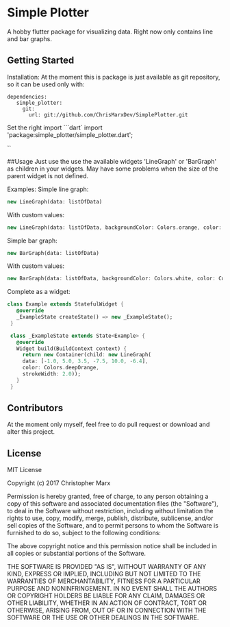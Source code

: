 # Simple Plotter

A hobby flutter package for visualizing data. Right now only contains line and bar graphs.

## Getting Started

Installation:
At the moment this is package is just available as git repository, so it can be used only with:
```
dependencies:
   simple_plotter:
     git:
       url: git://github.com/ChrisMarxDev/SimplePlotter.git
```

Set the right import
```dart`
import 'package:simple_plotter/simple_plotter.dart';

``

##Usage
Just use the use the available widgets 'LineGraph' or 'BarGraph' as children in your widgets.
May have some problems when the size of the parent widget is not defined.

Examples:
Simple line graph:
```dart
new LineGraph(data: listOfData)
```

With custom values:
```dart
new LineGraph(data: listOfData, backgroundColor: Colors.orange, color: Colors.blue, fitValues: false, strokeWidth: 2.5)
```

Simple bar graph:
```dart
new BarGraph(data: listOfData)
```

With custom values:
```dart
new BarGraph(data: listOfData, backgroundColor: Colors.white, color: Colors.black, barOffset: 10.0)
```

Complete as a widget:
```dart
class Example extends StatefulWidget {
   @override
   _ExampleState createState() => new _ExampleState();
 }

 class _ExampleState extends State<Example> {
   @override
   Widget build(BuildContext context) {
     return new Container(child: new LineGraph(
     data: [-1.0, 5.0, 3.5, -7.5, 10.0, -6.4],
     color: Colors.deepOrange,
     strokeWidth: 2.0));
   }
 }
 ```

## Contributors
At the moment only myself, feel free to do pull request or download and alter this project.

## License
MIT License

Copyright (c) 2017 Christopher Marx

Permission is hereby granted, free of charge, to any person obtaining a copy
of this software and associated documentation files (the "Software"), to deal
in the Software without restriction, including without limitation the rights
to use, copy, modify, merge, publish, distribute, sublicense, and/or sell
copies of the Software, and to permit persons to whom the Software is
furnished to do so, subject to the following conditions:

The above copyright notice and this permission notice shall be included in all
copies or substantial portions of the Software.

THE SOFTWARE IS PROVIDED "AS IS", WITHOUT WARRANTY OF ANY KIND, EXPRESS OR
IMPLIED, INCLUDING BUT NOT LIMITED TO THE WARRANTIES OF MERCHANTABILITY,
FITNESS FOR A PARTICULAR PURPOSE AND NONINFRINGEMENT. IN NO EVENT SHALL THE
AUTHORS OR COPYRIGHT HOLDERS BE LIABLE FOR ANY CLAIM, DAMAGES OR OTHER
LIABILITY, WHETHER IN AN ACTION OF CONTRACT, TORT OR OTHERWISE, ARISING FROM,
OUT OF OR IN CONNECTION WITH THE SOFTWARE OR THE USE OR OTHER DEALINGS IN THE
SOFTWARE.




